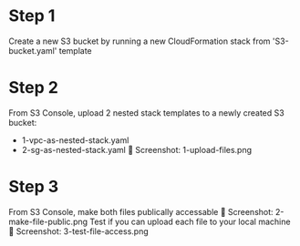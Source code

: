 # Step 1
Create a new S3 bucket by running a new CloudFormation stack from 'S3-bucket.yaml' template

# Step 2
From S3 Console, upload 2 nested stack templates to a newly created S3 bucket:
- 1-vpc-as-nested-stack.yaml
- 2-sg-as-nested-stack.yaml
:eyes: Screenshot: 1-upload-files.png

# Step 3
From S3 Console, make both files publically accessable
:eyes: Screenshot: 2-make-file-public.png
Test if you can upload each file to your local machine
:eyes: Screenshot: 3-test-file-access.png
